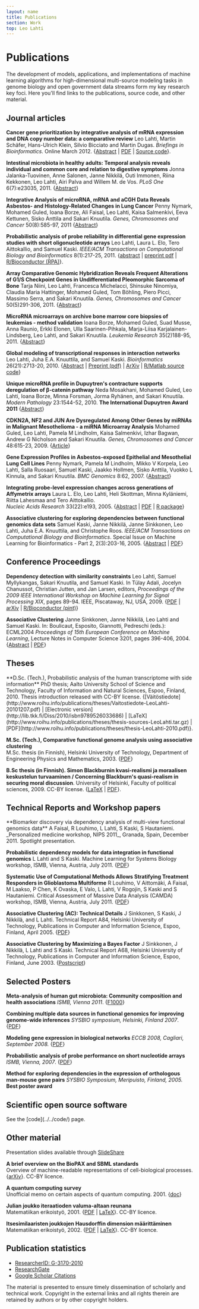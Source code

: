 ```yaml
---
layout: name
title: Publications
section: Work
top: Leo Lahti
---
```


<!--Order [RSS feed](http://www.citeulike.org/rss/user/antagomir).-->
<!-- [RSS feed 2](http://roihu.info/bib/bibtexbrowser.php?frameset&bib=my.bib) -->
<!-- Replace the PubMed ID's ("pmid=#######") below with the PubMed ID's for your publications.  You can add or remove lines as needed 
<biblio>
#Paper1 pmid=20813878
// NetResponse
#Book1 isbn=9789526033686
</biblio>

-->

<!-- PUBLICATION MATSKUT: ks. /files/pubs/-->

[iki]: http://www.iki.fi/Leo.Lahti

Publications
============

The development of models, applications, and implementations of
machine learning algorithms for high-dimensional multi-source modeling
tasks in genome biology and open government data streams form my key
research key foci. Here you'll find links to the publications, source
code, and other material.


Journal articles
-----------------

<div class="section2" markdown="1">

**Cancer gene prioritization by integrative analysis of mRNA expression and DNA copy number data: a comparative review** Leo Lahti, Martin Schäfer, Hans-Ulrich Klein, Silvio Bicciato and Martin Dugas. _Briefings in Bioinformatics_. Online March 2012. {[Abstract](http://bib.oxfordjournals.org/content/early/2012/03/21/bib.bbs005.abstract) | [PDF](http://bib.oxfordjournals.org/content/early/2012/03/21/bib.bbs005.full.pdf+html) | [Source code](http://intcomp.r-forge.r-project.org/)}. 

**Intestinal microbiota in healthy adults: Temporal analysis reveals individual and common core and relation to digestive symptoms** Jonna Jalanka-Tuovinen, Anne Salonen, Janne Nikkilä, Outi Immonen, Riina Kekkonen, Leo Lahti, Airi Palva and Willem M. de Vos. _PLoS One_ 6(7):e23035, 2011. {[Abstract](http://www.plosone.org/article/info%3Adoi%2F10.1371%2Fjournal.pone.0023035)} 

**Integrative Analysis of microRNA, mRNA and aCGH Data Reveals Asbestos- and Histology-Related Changes in Lung Cancer** Penny Nymark, Mohamed Guled, Ioana Borze, Ali Faisal, Leo Lahti, Kaisa Salmenkivi, Eeva Kettunen, Sisko Anttila and Sakari Knuutila. _Genes, Chromosomes and Cancer_ 50(8):585-97, 2011 {[Abstract](http://onlinelibrary.wiley.com/doi/10.1002/gcc.20880/full)}

**Probabilistic analysis of probe reliability in differential gene expression studies with short oligonucleotide arrays** Leo Lahti, Laura L. Elo, Tero Aittokallio, and Samuel Kaski. _IEEE/ACM Transactions on Computational Biology and Bioinformatics_ 8(1):217-25, 2011. {[abstract](http://www.computer.org/portal/web/csdl/doi/10.1109/TCBB.2009.38) | [preprint pdf](http://www.roihu.info/publications/preprints/TCBB10.pdf) | [R/Bioconductor (RPA)](http://bioconductor.org/packages/release/bioc/html/RPA.html)}.

**Array Comparative Genomic Hybridization Reveals Frequent Alterations of G1/S Checkpoint Genes in Undifferentiated Pleomorphic Sarcoma of Bone** Tarja Niini, Leo Lahti, Francesca Michelacci, Shinsuke Ninomiya, Claudia Maria Hattinger, Mohamed Guled, Tom B&ouml;hling, Piero Picci, Massimo Serra, and Sakari Knuutila. _Genes, Chromosomes and Cancer_ 50(5)291-306, 2011. {[Abstract](http://onlinelibrary.wiley.com/doi/10.1002/gcc.20851/abstract)} 

**MicroRNA microarrays on archive bone marrow core biopsies of leukemias - method validation** Ioana Borze, Mohamed Guled, Suad Musse, Anna Raunio, Erkki Elonen, Ulla Saarinen-Pihkala, Marja-Liisa Karjalainen-Lindsberg, Leo Lahti, and Sakari Knuutila. _Leukemia Research_ 35(2)188-95, 2011. {[Abstract](http://dx.doi.org/10.1016/j.leukres.2010.08.005)}

**Global modeling of transcriptional responses in interaction networks**  
Leo Lahti, Juha E.A. Knuuttila, and Samuel Kaski. _Bioinformatics_ 26(21):2713-20, 2010. {[Abstract](http://bioinformatics.oxfordjournals.org/content/early/2010/09/02/bioinformatics.btq500.abstract.html?ijkey=N1zzjtUBRng3wCM&keytype=ref) | [Preprint (pdf)](http://www.roihu.info/publications/preprints/Lahti10bioinf-preprint.pdf) | [ArXiv](http://arxiv.org/abs/1202.0501) | [R/Matlab source code](http://netpro.r-forge.r-project.org)}

**Unique microRNA profile in Dupuytren's contracture supports deregulation of &#x03B2;-catenin pathway** Neda Mosakhani, Mohamed Guled, Leo Lahti, Ioana Borze, Minna Forsman, Jorma Ryh&auml;nen, and Sakari Knuutila. _Modern Pathology_ 23:1544-52, 2010. **The International Dupuytren Award 2011**  {[Abstract](http://www.nature.com/modpathol/journal/v23/n11/full/modpathol2010146a.html)} 

**CDKN2A, NF2 and JUN Are Dysregulated Among Other Genes by miRNAs in Malignant Mesothelioma - a miRNA Microarray Analysis** Mohamed Guled, Leo Lahti, Pamela M Lindholm, Kaisa Salmenkivi, Izhar Bagwan, Andrew G Nicholson and Sakari Knuutila. _Genes, Chromosomes and Cancer_ 48:615-23, 2009. {[Article](http://www3.interscience.wiley.com/cgi-bin/fulltext/122358263/HTMLSTART)}

**Gene Expression Profiles in Asbestos-exposed Epithelial and Mesothelial Lung Cell Lines** Penny Nymark, Pamela M Lindholm, Mikko V Korpela, Leo Lahti, Salla Ruosaari, Samuel Kaski, Jaakko Hollmen, Sisko Anttila, Vuokko L Kinnula, and Sakari Knuutila. _BMC Genomics_ 8:62, 2007. {[Abstract](http://www.biomedcentral.com/1471-2164/8/62/abstract)}

**Integrating probe-level expression changes across generations of Affymetrix arrays** Laura L. Elo, Leo Lahti, Heli Skottman, Minna Kyläniemi, Riitta Lahesmaa and Tero Aittokallio.  
_Nucleic Acids Research_ 33(22):e193, 2005. {[Abstract](http://nar.oxfordjournals.org/content/33/22/e193.abstract) | [PDF](http://nar.oxfordjournals.org/cgi/reprint/33/22/e193?ijkey=Dr1OkzXZpfygc3z&keytype=ref) | [R package](http://www.math.utu.fi/en/research/.groups/bio/projects/peca.html)}

**Associative clustering for exploring dependencies between functional genomics data sets** Samuel Kaski, Janne Nikkilä, Janne Sinkkonen, Leo Lahti, Juha E.A. Knuuttila, and Christophe Roos. _IEEE/ACM Transactions on Computational Biology and Bioinformatics_. Special Issue on Machine Learning for Bioinformatics - Part 2, 2(3):203-16, 2005. {[Abstract](http://www.cis.hut.fi/projects/mi/abstracts/tcbb05.html) | [PDF](http://www.roihu.info/publications/preprints/AC.pdf)}

</div>


Conference Proceedings
----------------------
<div class="section2" markdown="1">

**Dependency detection with similarity constraints** Leo Lahti, Samuel Myllykangas, Sakari Knuutila, and Samuel Kaski. In T&uuml;lay Adali, Jocelyn Chanussot, Christian Jutten, and Jan Larsen, editors, _Proceedings of the 2009 IEEE International Workshop on Machine Learning for Signal Processing XIX_, pages 89-94. IEEE, Piscataway, NJ, USA, 2009. {[PDF](http://www.roihu.info/publications/preprints/mlsp09_preprint.pdf) | [arXiv](http://arxiv.org/abs/1101.5919) | [R/Bioconductor (pint)](http://bioconductor.org/packages/release/bioc/html/pint.html)}

**Associative Clustering** Janne Sinkkonen, Janne Nikkil&auml;, Leo Lahti and Samuel Kaski. In: Boulicaut, Esposito, Giannotti, Pedreschi (eds.): ECML2004 _Proceedings of 15th European Conference on Machine Learning_, Lecture Notes in Computer Science 3201, pages 396-406, 2004. {[Abstract](http://www.cis.hut.fi/projects/mi/abstracts/ecml04.html) | [PDF](http://www.cis.hut.fi/projects/mi/papers/ecml04.pdf)}

</div>


Theses
---------
<div class="section2" markdown="1">
**D.Sc. (Tech.), Probabilistic analysis of the human transcriptome with side information**  
PhD thesis; Aalto University School of Science and Technology, Faculty of Information and Natural Sciences, Espoo, Finland, 2010. Thesis introduction released with CC-BY license. {[V&auml;it&ouml;stiedote](http://www.roihu.info/publications/theses/Vaitostiedote-LeoLahti-20101207.pdf) | [Electronic version](http://lib.tkk.fi/Diss/2010/isbn9789526033686) | [LaTeX](http://www.roihu.info/publications/theses/thesis-sources-LeoLahti.tar.gz) | [PDF](http://www.roihu.info/publications/theses/thesis-LeoLahti-2010.pdf)}. 

**M.Sc. (Tech.), Comparative functional genome analysis using associative clustering**  
M.Sc. thesis (in Finnish), Helsinki University of Technology, Department of Engineering Physics and Mathematics, 2003. {[PDF](http://www.roihu.info/publications/theses/dtyo.pdf)}

**B.Sc thesis (in Finnish). Simon Blackburnin kvasi-realismi ja moraalisen keskustelun turvaaminen / Concerning Blackburn's quasi-realism in securing moral discussion**. University of Helsinki, Faculty of political sciences, 2009. CC-BY license. {[LaTeX](http://www.roihu.info/publications/theses/LeoLahti-BSc-2008.tex) | [PDF](http://www.roihu.info/publications/theses/LeoLahti-BSc-2008.pdf)}. 

</div>


Technical Reports and Workshop papers
---------------
<div class="section2" markdown="1">
**Biomarker discovery via dependency analysis of multi-view functional genomics data**  A Faisal, R Louhimo, L Lahti, S Kaski, S Hautaniemi. _Personalized medicine workshop, NIPS 2011_, Granada, Spain, December 2011. Spotlight presentation.

**Probabilistic dependency models for data integration in functional genomics** L Lahti and S Kaski. Machine Learning for Systems Biology workshop, ISMB, Vienna, Austria, July 2011. {[PDF](http://roihu.info/publications/mlsb2011.pdf)}

**Systematic Use of Computational Methods Allows Stratifying Treatment Responders in Glioblastoma Multiforme** R Louhimo, V Aittomäki, A Faisal, M Laakso, P Chen, K Ovaska, E Valo, L Lahti, V Rogojin, S Kaski and S Hautaniemi. Critical Assessment of Massive Data Analysis (CAMDA) workshop, ISMB, Vienna, Austria, July 2011. {[PDF](http://camda.bioinfo.cipf.es/camda2011/_media/camda2011_louhimo.pdf)}

**Associative Clustering (AC): Technical Details** J Sinkkonen, S Kaski, J Nikkil&auml;, and L Lahti. Technical Report A84, Helsinki University of Technology, Publications in Computer and Information Science, Espoo, Finland, April 2005. {[PDF](http://www.cis.hut.fi/projects/mi/papers/tr84.pdf)}

**Associative Clustering by Maximizing a Bayes Factor**
J Sinkkonen, J Nikkil&auml;, L Lahti and S Kaski. Technical Report A68, Helsinki University of Technology, Publications in Computer and Information Science, Espoo, Finland, June 2003. {[Postscript](http://www.cis.hut.fi/projects/mi/papers/trA68.ps)}

</div>

Selected Posters
-----
<div class="section2" markdown="1">

**Meta-analysis of human gut microbiota: Community composition and health associations** _ISMB, Vienna 2011_. {[F1000](http://posters.f1000.com/P1886)}

**Combining multiple data sources in functional genomics for improving genome-wide inferences** _SYSBIO symposium, Helsinki, Finland 2007_. {[PDF](http://www.roihu.info/publications/posters/sysbioposteri07.pdf)}

**Modeling gene expression in biological networks** _ECCB 2008, Cagliari, September 2008._ {[PDF](http://www.roihu.info/publications/posters/ECCB08_a4.pdf)}

**Probabilistic analysis of probe performance on short nucleotide arrays** _ISMB, Vienna, 2007_. {[PDF](http://www.roihu.info/publications/posters/ismb07_a4.pdf)}

**Method for exploring dependencies in the expression of orthologous man-mouse gene pairs** _SYSBIO Symposium, Meripuisto, Finland, 2005._ **Best poster award**

</div>

Scientific open source software
-----
<div class="section2" markdown="1">
See the [code](../../code/) page.
</div>

Other material
-----
<div class="section2" markdown="1">

Presentation slides available through [SlideShare](http://www.slideshare.net/antagomir)

**A brief overview on the BioPAX and SBML standards**  
Overview of machine-readable representations of cell-biological processes. {[arXiv](http://arxiv.org/abs/1109.4919v1)}. CC-BY licence.

**A quantum computing survey**  
Unofficial memo on certain aspects of quantum computing. 2001. {[doc](http://www.roihu.info/publications/assignments/Quanttilaskenta.doc)}

**Julian joukko iteraatioden valuma-altaan reunana**  
Matematiikan erikoistyö, 2001. {[PDF](http://www.roihu.info/publications/assignments/julia.pdf) | [LaTeX](http://www.roihu.info/publications/assignments/julia.tex)}. CC-BY licence.

**Itsesimilaaristen joukkojen Hausdorffin dimension m&auml;&auml;ritt&auml;minen**  
Matematiikan erikoistyö, 2002. {[PDF](http://www.roihu.info/publications/assignments/similar.pdf) | [LaTeX](http://www.roihu.info/publications/assignments/similar.tex)}. CC-BY licence.

</div>



Publication statistics
----------------------
<div class="section2" markdown="1">

* [ResearcherID: G-3170-2010](http://www.researcherid.com/rid/G-3170-2010)
* [ResearchGate](http://www.researchgate.net/profile/Leo_Lahti/)
* [Google Scholar Citations](http://scholar.google.com/citations?hl=en&user=mjjV-AoAAAAJ)
<!--* [Academia.edu](http://helsinki.academia.edu/LeoLahti)-->
<!--* [Microsoft Academic Research](http://academic.research.microsoft.com/Author/785237)-->
<!--* [CiteUlike](http://www.citeulike.org/author/Lahti:L)-->
<!--* [PubMed](http://www.ncbi.nlm.nih.gov/sites/myncbi/collections/public/1VaRtFbzqhfLWsXzDa1c5CSQK)-->


<!--<span id='badgeCont274780' style='width:126px'><script src='http://labs.researcherid.com/mashlets?el=badgeCont274780&mashlet=badge&showTitle=false&className=a&rid=G-3170-2010'></script></span>-->

</div>

The material is presented to ensure timely dissemination of scholarly and technical work. Copyright in the external links and all rights therein are retained by authors or by other copyright holders.

<!--<a href="http://www.plos.org"><img src="http://www.plos.org/images/support_plos_100x157.jpg" alt="I Support the Public Library of Science" width="100" height="157" border="0"/></a>-->



